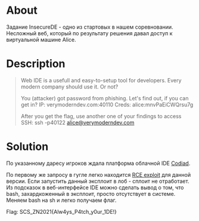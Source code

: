 # About  

Задание InsecureDE - одно из стартовых в нашем соревновании. Несложный веб, который по результату решения давал доступ к виртуальной машине Alice.

# Description

> Web IDE is a usefull and easy-to-setup tool for developers. Every modern company should use it. Or not?
>
> You (attacker) got password from phishing. Let's find out, if you can get in? IP: verymoderndev.com:40110 Creds: alice:mnvPaEiCWQrsu7g
>
> After you get the flag, use another one of your findings to access SSH: ssh -p40122 alice@verymoderndev.com


# Solution

По указанному даресу игроков ждала платформа облачной IDE [Codiad](http://codiad.com/). 

По первому же запросу в гугле легко находится [RCE exploit](https://www.exploit-db.com/exploits/49705) для данной версии.
Если запустить данный эксплоит в лоб - сплоит не отработает. Из подсказок в веб-интерфейсе IDE можно сделать вывод о том, что bash, захардкоженный в эксплоит, просто отсутствует в системе. Меняем bash на sh и легко получаем флаг.



Flag: SCS_ZN2021{Alw4ys_P4tch_y0ur_1DE!}
